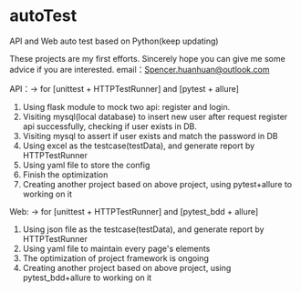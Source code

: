 # autoTest
API and Web auto test based on Python(keep updating)

These projects are my first efforts. 
Sincerely hope you can give me some advice if you are interested.
email：Spencer.huanhuan@outlook.com

API：-> for [unittest + HTTPTestRunner] and [pytest + allure]
1. Using flask module to mock two api: register and login.
2. Visiting mysql(local database) to insert new user after request register api successfully, checking if user exists in DB.
3. Visiting mysql to assert if user exists and match the password in DB
4. Using excel as the testcase(testData), and generate report by HTTPTestRunner
5. Using yaml file to store the config
6. Finish the optimization
7. Creating another project based on above project, using pytest+allure to working on it

Web: -> for [unittest + HTTPTestRunner] and [pytest_bdd + allure]
1. Using json file as the testcase(testData), and generate report by HTTPTestRunner
2. Using yaml file to maintain every page's elements
3. The optimization of project framework is ongoing
4. Creating another project based on above project, using pytest_bdd+allure to working on it
